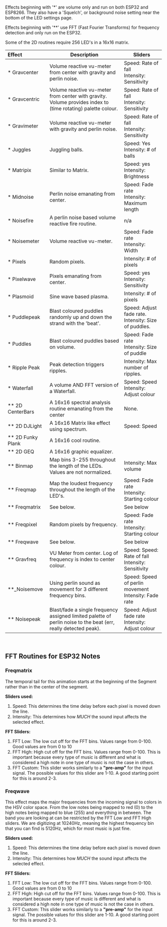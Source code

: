 
Effects beginning with '*' are volume only and run on both ESP32 and ESP8266. They also have a 'Squelch', or background noise setting near the bottom of the LED settings page. 

Effects beginning with '**' use FFT (Fast Fourier Transforms) for frequency detection and only run on the ESP32.

Some of the 2D routines require 256 LED's in a 16x16 matrix.


| Effect | Description | Sliders
| :------------------ | --- | ---
| * Gravcenter | Volume reactive vu-meter from center with gravity and perlin noise. | Speed: Rate of fall <br /> Intensity: Sensitivity
| * Gravcentric |  Volume reactive vu-meter from center with gravity. Volume provides index to (time rotating) palette colour. | Speed: Rate of fall <br /> Intensity: Sensitivity
| * Gravimeter | Volume reactive vu-meter with gravity and perlin noise. | Speed: Rate of fall <br /> Intensity: Sensitivity
| * Juggles | Juggling balls.| Speed: Yes <br /> Intensity: # of balls
| * Matripix | Similar to Matrix. | Speed: yes <br /> Intensity: Brightness
| * Midnoise | Perlin noise emanating from center.| Speed: Fade rate <br /> Intensity: Maximum length
| * Noisefire | A perlin noise based volume reactive fire routine. | n/a
| * Noisemeter | Volume reactive vu-meter. | Speed: Fade rate <br /> Intensity: Width
| * Pixels | Random pixels. | Intensity: # of pixels
| * Pixelwave | Pixels emanating from center. | Speed: yes <br /> Intensity: Sensitivity
| * Plasmoid | Sine wave based plasma. | Intensity: # of pixels
| * Puddlepeak | Blast coloured puddles randomly up and down the strand with the 'beat'. |Speed: Adjust fade rate.<br /> Intensity: Size of puddles.
| * Puddles | Blast coloured puddles based on volume.| Speed: Fade rate <br /> Intensity: Size of puddle
| * Ripple Peak | Peak detection triggers ripples. | Intensity: Max number of ripples.
| * Waterfall | A volume AND FFT version of a Waterfall.| Speed: Speed <br /> Intensity: Adjust colour
| ** 2D CenterBars | A 16x16 spectral analysis routine emanating from the center | None.
| ** 2D DJLight | A 16x16 Matrix like effect using spectrum. | Speed: Speed
| ** 2D Funky Plank | A 16x16 cool routine.
| **  2D GEQ | A 16x16 graphic equalizer.
| ** Binmap | Map bins 3-255 throughout the length of the LEDs.<br />Values are not normalized.| Intensity: Max volume 
| ** Freqmap | Map the loudest frequency throughout the length of the LED's.| Speed: Fade rate<br /> Intensity: Starting colour 
| ** Freqmatrix | See below. | See below
| ** Freqpixel | Random pixels by frequency. | Speed: Fade rate<br /> Intensity: Starting colour
| ** Freqwave | See below. | See below
| ** Gravfreq | VU Meter from center. Log of frequency is index to center colour. | Speed: Speed: Rate of fall<br /> Intensity: Sensitivity
| **_Noisemove | Using perlin sound as movement for 3 different frequency bins. |Speed: Speed of perlin movement <br /> Intensity: Fade rate
| ** Noisepeak | Blast/fade a single frequency assigned limited palette of perlin noise to the beat (err, really detected peak). | Speed: Adjust fade rate<br /> Intensity: Adjust colour
<br />

## FFT Routines for ESP32 Notes

### Freqmatrix 
The temporal tail for this animation starts at the beginning of the Segment rather than in the center of the segment.

**Sliders used:**
1. Speed: This determines the time delay before each pixel is moved down the line.
1. Intensity: This determines how _MUCH_ the sound input affects the selected effect.

**FFT Sliders:**
1. FFT Low: The low cut off for the FFT bins. Values range from 0-100. Good values are from 0 to 10
1. FFT High: High cut off for the FFT bins. Values range from 0-100. This is important because every type of music is different and what is considered a high note in one type of music is not the case in others. 
1. FFT Custom: This slider works similarly to a **"pre-amp"** for the input signal. The possible values for this slider are 1-10. A good starting point for this is around 2-3.

### Freqwave
This effect maps the major frequencies from the incoming signal to colors in the HSV color space. From the low notes being mapped to red (0) to the high notes being mapped to blue (255) and everything in between. The band you are looking at can be restricted by the FFT Low and FFT High sliders. We are digitizing at 10240Hz, meaning the highest frequency bin that you can find is 5120Hz, which for most music is just fine.
 
**Sliders used:**
1. Speed: This determines the time delay before each pixel is moved down the line.
1. Intensity: This determines how _MUCH_ the sound input affects the selected effect.

**FFT Sliders:**
1. FFT Low: The low cut off for the FFT bins. Values range from 0-100. Good values are from 0 to 10
1. FFT High: High cut off for the FFT bins. Values range from 0-100. This is important because every type of music is different and what is considered a high note in one type of music is not the case in others. 
1. FFT Custom: This slider works similarly to a **"pre-amp"** for the input signal. The possible values for this slider are 1-10. A good starting point for this is around 2-3.


